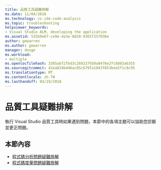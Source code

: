 ```yaml
---
title: 品質工具疑難排解
ms.date: 11/04/2016
ms.technology: vs-ide-code-analysis
ms.topic: troubleshooting
helpviewer_keywords:
- Visual Studio ALM, developing the application
ms.assetid: 535b9e67-ce9e-4a3e-8d28-9365f257036e
author: gewarren
ms.author: gewarren
manager: douge
ms.workload:
- multiple
ms.openlocfilehash: 3305abf2fbd3c269237930a0476e2fc8883ab355
ms.sourcegitcommit: 42ea834b446ac65c679fa1043f853bea5f1c9c95
ms.translationtype: MT
ms.contentlocale: zh-TW
ms.lasthandoff: 04/19/2018
---
```

# <a name="troubleshooting-quality-tools"></a>品質工具疑難排解

執行 Visual Studio 品質工具時如果遇到問題，本節中的各項主題可以協助您診斷並更正問題。

## <a name="in-this-section"></a>本節內容

- [程式碼分析問題疑難排解](../code-quality/troubleshooting-code-analysis-issues.md)
- [程式碼度量問題疑難排解](../code-quality/troubleshooting-code-metrics-issues.md)